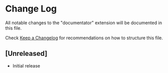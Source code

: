 # Change Log

All notable changes to the "documentator" extension will be documented in this file.

Check [Keep a Changelog](http://keepachangelog.com/) for recommendations on how to structure this file.

## [Unreleased]

- Initial release